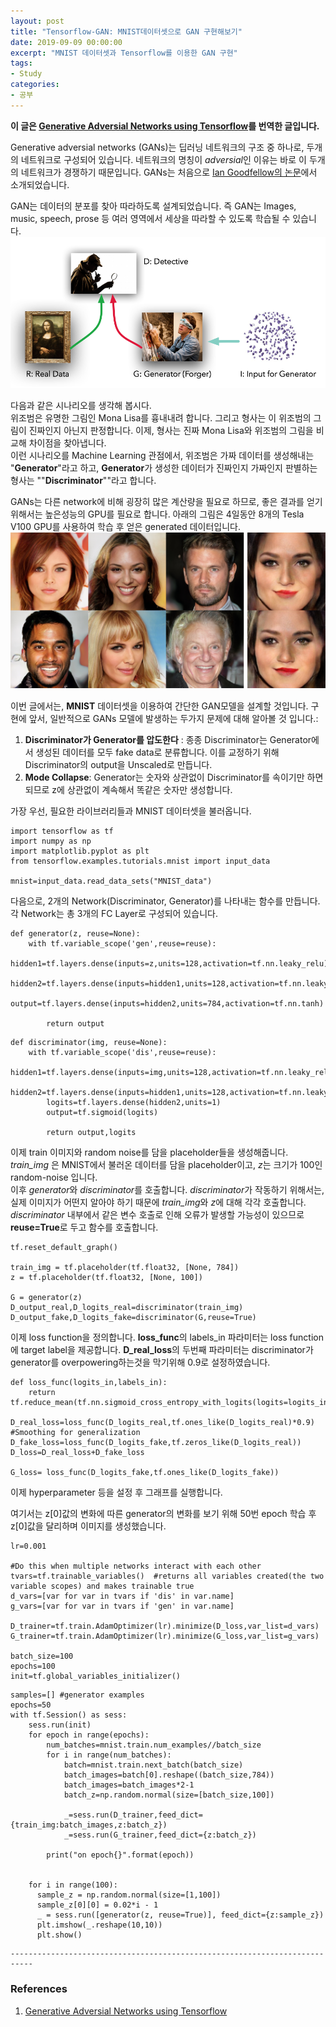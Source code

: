 ```yaml
---
layout: post
title: "Tensorflow-GAN: MNIST데이터셋으로 GAN 구현해보기"
date: 2019-09-09 00:00:00
excerpt: "MNIST 데이터셋과 Tensorflow를 이용한 GAN 구현"  
tags:
- Study
categories:
- 공부
---
```

**이 글은 [Generative Adversial Networks using Tensorflow](https://towardsdatascience.com/generative-adversarial-networks-using-tensorflow-c8f4518406df)를 번역한 글입니다.**  
  

Generative adversial networks (GANs)는 딥러닝 네트워크의  구조 중 하나로, 두개의 네트워크로 구성되어 있습니다. 네트워크의 명칭이 *adversial*인 이유는 바로 이 두개의 네트워크가 경쟁하기 때문입니다. GANs는 처음으로 [Ian Goodfellow의 논문](https://arxiv.org/abs/1406.2661)에서 소개되었습니다.  

GAN는 데이터의 분포를 찾아 따라하도록 설계되었습니다. 즉 GAN는 Images, music, speech, prose 등 여러 영역에서 세상을 따라할 수 있도록 학습될 수 있습니다.   
![GAN](https://github.com/dghg/dghg.github.io/raw/master/_posts/img/1-gan.PNG)  
  
다음과 같은 시나리오를 생각해 봅시다.  
위조범은 유명한 그림인 Mona Lisa를 흉내내려 합니다. 그리고 형사는 이 위조범의 그림이 진짜인지 아닌지 판정합니다. 이제, 형사는 진짜 Mona Lisa와 위조범의 그림을 비교해 차이점을 찾아냅니다.  
이런 시나리오를 Machine Learning 관점에서, 위조범은 가짜 데이터를 생성해내는 "**Generator**"라고 하고, **Generator**가 생성한 데이터가 진짜인지 가짜인지 판별하는 형사는 ""**Discriminator**""라고 합니다.  
  
GANs는 다른 network에 비해 굉장히 많은 계산량을 필요로 하므로, 좋은 결과를 얻기 위해서는 높은성능의 GPU를 필요로 합니다.  아래의 그림은 4일동안 8개의 Tesla V100 GPU를 사용하여 학습 후 얻은 generated 데이터입니다.  
![GAN](https://github.com/dghg/dghg.github.io/raw/master/_posts/img/2-gan.PNG)  
  
이번 글에서는, **MNIST** 데이터셋을 이용하여 간단한 GAN모델을 설계할 것입니다. 구현에 앞서, 일반적으로 GANs 모델에 발생하는 두가지 문제에 대해 알아볼 것 입니다.:  
1. **Discriminator가 Generator를 압도한다** : 종종 Discriminator는 Generator에서 생성된 데이터를 모두 fake data로 분류합니다. 이를 교정하기 위해 Discriminator의 output을 Unscaled로 만듭니다.  
2. **Mode Collapse**: Generator는 숫자와 상관없이 Discriminator를 속이기만 하면 되므로 z에 상관없이 계속해서 똑같은 숫자만 생성합니다.  
  
    
    

가장 우선, 필요한 라이브러리들과 MNIST 데이터셋을 불러옵니다.


```
import tensorflow as tf
import numpy as np
import matplotlib.pyplot as plt
from tensorflow.examples.tutorials.mnist import input_data

mnist=input_data.read_data_sets("MNIST_data")
```

다음으로, 2개의 Network(Discriminator, Generator)를 나타내는 함수를 만듭니다. 각 Network는 총 3개의 FC Layer로 구성되어 있습니다.


```
def generator(z, reuse=None):
    with tf.variable_scope('gen',reuse=reuse):
        hidden1=tf.layers.dense(inputs=z,units=128,activation=tf.nn.leaky_relu)
        hidden2=tf.layers.dense(inputs=hidden1,units=128,activation=tf.nn.leaky_relu)
        output=tf.layers.dense(inputs=hidden2,units=784,activation=tf.nn.tanh)
        
        return output  
```


```
def discriminator(img, reuse=None):
    with tf.variable_scope('dis',reuse=reuse):
        hidden1=tf.layers.dense(inputs=img,units=128,activation=tf.nn.leaky_relu)
        hidden2=tf.layers.dense(inputs=hidden1,units=128,activation=tf.nn.leaky_relu)
        logits=tf.layers.dense(hidden2,units=1)
        output=tf.sigmoid(logits)
        
        return output,logits
```

이제 train 이미지와 random noise를 담을 placeholder들을 생성해줍니다.
*train_img* 은 MNIST에서 불러온 데이터를 담을 placeholder이고,  *z*는 크기가 100인 random-noise 입니다.  
이후 *generator*와 *discriminator*를 호출합니다.
*discriminator*가 작동하기 위해서는, 실제 이미지가 어떤지 알아야 하기 때문에 *train_img*와 *z*에 대해 각각 호출합니다. *discriminator* 내부에서 같은 변수 호출로 인해 오류가 발생할 가능성이 있으므로  **reuse=True**로 두고 함수를 호출합니다.


```
tf.reset_default_graph()

train_img = tf.placeholder(tf.float32, [None, 784])
z = tf.placeholder(tf.float32, [None, 100])

G = generator(z)
D_output_real,D_logits_real=discriminator(train_img)
D_output_fake,D_logits_fake=discriminator(G,reuse=True)
```

이제 loss function을 정의합니다. **loss_func**의 labels_in 파라미터는 loss function에 target label을 제공합니다.
**D_real_loss**의 두번째 파라미터는 discriminator가 generator를 overpowering하는것을 막기위해 0.9로 설정하였습니다.


```
def loss_func(logits_in,labels_in):
    return tf.reduce_mean(tf.nn.sigmoid_cross_entropy_with_logits(logits=logits_in,labels=labels_in))

D_real_loss=loss_func(D_logits_real,tf.ones_like(D_logits_real)*0.9) #Smoothing for generalization
D_fake_loss=loss_func(D_logits_fake,tf.zeros_like(D_logits_real))
D_loss=D_real_loss+D_fake_loss

G_loss= loss_func(D_logits_fake,tf.ones_like(D_logits_fake))
```

이제 hyperparameter 등을 설정 후 그래프를 실행합니다.

여기서는 z[0]값의 변화에 따른 generator의 변화를 보기 위해
50번 epoch 학습 후 z[0]값을 달리하며 이미지를 생성했습니다.


```
lr=0.001

#Do this when multiple networks interact with each other
tvars=tf.trainable_variables()  #returns all variables created(the two variable scopes) and makes trainable true
d_vars=[var for var in tvars if 'dis' in var.name]
g_vars=[var for var in tvars if 'gen' in var.name]

D_trainer=tf.train.AdamOptimizer(lr).minimize(D_loss,var_list=d_vars)
G_trainer=tf.train.AdamOptimizer(lr).minimize(G_loss,var_list=g_vars)

batch_size=100
epochs=100
init=tf.global_variables_initializer()
```


```
samples=[] #generator examples
epochs=50
with tf.Session() as sess:
    sess.run(init)
    for epoch in range(epochs):
        num_batches=mnist.train.num_examples//batch_size
        for i in range(num_batches):
            batch=mnist.train.next_batch(batch_size)
            batch_images=batch[0].reshape((batch_size,784))
            batch_images=batch_images*2-1
            batch_z=np.random.normal(size=[batch_size,100])
            
            _=sess.run(D_trainer,feed_dict={train_img:batch_images,z:batch_z})
            _=sess.run(G_trainer,feed_dict={z:batch_z})
            
        print("on epoch{}".format(epoch))
        
        
    for i in range(100):
      sample_z = np.random.normal(size=[1,100])
      sample_z[0][0] = 0.02*i - 1 
      _ = sess.run([generator(z, reuse=True)], feed_dict={z:sample_z})
      plt.imshow(_.reshape(10,10))
      plt.show()

```


    ---------------------------------------------------------------------------


### References
1. [Generative Adversial Networks using Tensorflow](https://towardsdatascience.com/generative-adversarial-networks-using-tensorflow-c8f4518406df)